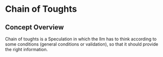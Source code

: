 # Chain of Toughts

## Concept Overview

Chain of toughts is a Speculation in which the llm has to think according to some conditions (general conditions or validation), so that it should provide the right information. 

